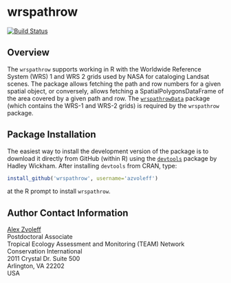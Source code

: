 # wrspathrow

[![Build Status](https://travis-ci.org/azvoleff/wrspathrow.png)](https://travis-ci.org/azvoleff/wrspathrow)

## Overview

The `wrspathrow` supports working in R with the Worldwide Reference System 
(WRS) 1 and WRS 2 grids used by NASA for cataloging Landsat scenes. The package 
allows fetching the path and row numbers for a given spatial object, or 
conversely, allows fetching a SpatialPolygonsDataFrame of the area covered by a 
given path and row. The 
[`wrspathrowData`](http://github.com/azvoleff/wrspathrowData) package (which 
contains the WRS-1 and WRS-2 grids) is required by the `wrspathrow` package.

## Package Installation

The easiest way to install the development version of the package is to 
download it directly from GitHub (within R) using the 
[`devtools`](http://cran.r-project.org/web/packages/devtools/index.html) package 
by Hadley Wickham. After installing `devtools` from CRAN, type:

```R
install_github('wrspathrow', username='azvoleff')
```

at the R prompt to install `wrspathrow`.

## Author Contact Information

[Alex Zvoleff](mailto:azvoleff@conservation.org)  
Postdoctoral Associate  
Tropical Ecology Assessment and Monitoring (TEAM) Network  
Conservation International  
2011 Crystal Dr. Suite 500  
Arlington, VA 22202  
USA
